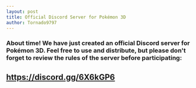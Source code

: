 ```yaml
---
layout: post
title: Official Discord Server for Pokémon 3D
author: Tornado9797
---
```

### About time! We have just created an official Discord server for Pokémon 3D. Feel free to use and distribute, but please don't forget to review the rules of the server before participating:

## https://discord.gg/6X6kGP6
